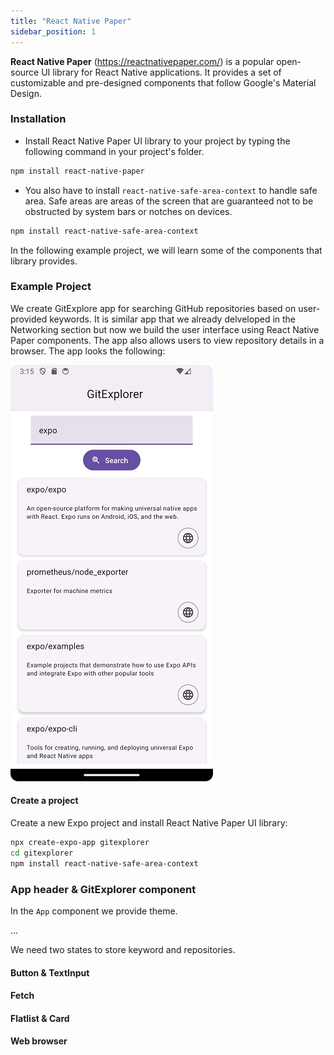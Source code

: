 ```yaml
---
title: "React Native Paper"
sidebar_position: 1
---
```


**React Native Paper** (https://reactnativepaper.com/) is a popular open-source UI library for React Native applications. It provides a set of customizable and pre-designed components that follow Google's Material Design.

### Installation
- Install React Native Paper UI library to your project by typing the following command in your project's folder.
```bash
npm install react-native-paper
```
- You also have to install `react-native-safe-area-context` to handle safe area. Safe areas are areas of the screen that are guaranteed not to be obstructed by system bars or notches on devices.
```bash
npm install react-native-safe-area-context
```
In the following example project, we will learn some of the components that library provides.

### Example Project

We create GitExplore app for searching GitHub repositories based on user-provided keywords. It is similar app that we already delveloped in the Networking section but now we build the user interface using React Native Paper components. The app also allows users to view repository details in a browser. The app looks the following:

![](img/repofinder.png)

#### Create a project

Create a new Expo project and install React Native Paper UI library:

```bash
npx create-expo-app gitexplorer
cd gitexplorer
npm install react-native-safe-area-context
```

### App header & GitExplorer component

In the `App` component we provide theme.

...

We need two states to store keyword and repositories.

#### Button & TextInput

#### Fetch

#### Flatlist & Card

#### Web browser